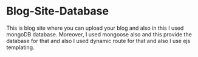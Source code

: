 # Blog-Site-Database

This is blog site where you can upload your blog and also in this I used mongoDB database. 
Moreover, I used mongoose also and this provide the database for that and also I used dynamic route for that and also I use ejs templating.
